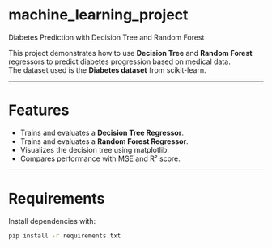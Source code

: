 # machine_learning_project
Diabetes Prediction with Decision Tree and Random Forest

This project demonstrates how to use **Decision Tree** and **Random Forest** regressors to predict diabetes progression based on medical data.  
The dataset used is the **Diabetes dataset** from scikit-learn.

---

# Features
- Trains and evaluates a **Decision Tree Regressor**.
- Trains and evaluates a **Random Forest Regressor**.
- Visualizes the decision tree using matplotlib.
- Compares performance with MSE and R² score.

---

# Requirements
Install dependencies with:
```bash
pip install -r requirements.txt
